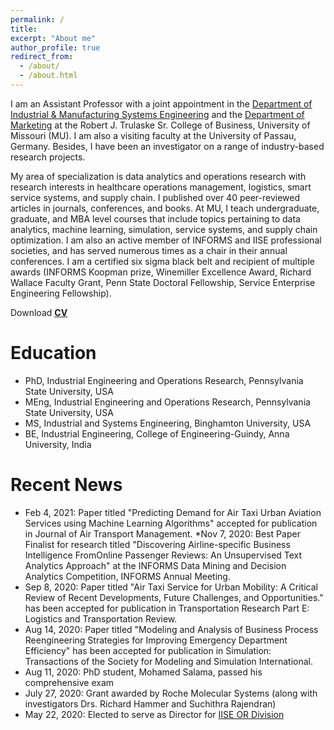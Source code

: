 ```yaml
---
permalink: /
title: 
excerpt: "About me"
author_profile: true
redirect_from: 
  - /about/
  - /about.html
---
```


I am an Assistant Professor with a joint appointment in the [Department of Industrial & Manufacturing Systems Engineering](https://engineering.missouri.edu/academics/imse/) and the [Department of Marketing](https://business.missouri.edu/departments-faculty/marketing-department) at the Robert J. Trulaske Sr. College of Business, University of Missouri (MU). I am also a visiting faculty at the University of Passau, Germany. Besides, I have been an investigator on a range of industry-based research projects.

My area of specialization is data analytics and operations research with research interests in healthcare operations management, logistics, smart service systems, and supply chain.  I published over 40 peer-reviewed articles in journals, conferences, and books. At MU,  I teach undergraduate, graduate, and MBA level courses that include topics pertaining to data analytics, machine learning, simulation, service systems, and supply chain optimization. I am also an active member of INFORMS and IISE professional societies, and has served numerous times as a chair in their annual conferences. I am a certified six sigma black belt and recipient of multiple awards (INFORMS Koopman prize, Winemiller Excellence Award, Richard Wallace Faculty Grant, Penn State Doctoral Fellowship, Service Enterprise Engineering Fellowship).

Download [**CV**](https://missouri.box.com/s/1lzp704lcspbigwplzyuwrkgm6d3fx2h) 

Education
======
* PhD, Industrial Engineering and Operations Research, Pennsylvania State University, USA
* MEng, Industrial Engineering and Operations Research, Pennsylvania State University, USA
* MS, Industrial and Systems Engineering, Binghamton University, USA
* BE, Industrial Engineering, College of Engineering-Guindy, Anna University, India


Recent News
======
* Feb 4, 2021: Paper titled "Predicting Demand for Air Taxi Urban Aviation Services using Machine Learning Algorithms" accepted for publication in Journal of Air Transport Management.
*Nov 7, 2020: Best Paper Finalist for research titled "Discovering  Airline-specific  Business  Intelligence  FromOnline  Passenger Reviews:  An  Unsupervised  Text  Analytics  Approach" at the INFORMS Data Mining and Decision Analytics Competition, INFORMS Annual Meeting.
* Sep 8, 2020: Paper titled "Air Taxi Service for Urban Mobility: A Critical Review of Recent Developments, Future Challenges, and Opportunities." has been accepted for publication in Transportation Research Part E: Logistics and Transportation Review.
* Aug 14, 2020: Paper titled "Modeling and Analysis of Business Process Reengineering Strategies for Improving Emergency Department Efficiency" has been accepted for publication in Simulation: Transactions of the Society for Modeling and Simulation International.
* Aug 11, 2020: PhD student, Mohamed Salama, passed his comprehensive exam
* July 27, 2020: Grant awarded by Roche Molecular Systems (along with investigators Drs. Richard Hammer and Suchithra Rajendran)
* May 22, 2020: Elected to serve as Director for [IISE OR Division](https://www.iise.org/Details.aspx?id=1132#or)
